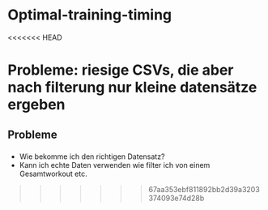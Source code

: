 # Optimal-training-timing
<<<<<<< HEAD

Probleme: riesige CSVs, die aber nach filterung nur kleine datensätze ergeben
=======
## Probleme
### 
- Wie bekomme ich den richtigen Datensatz?
- Kann ich echte Daten verwenden wie filter ich von einem Gesamtworkout etc. 
>>>>>>> 67aa353ebf811892bb2d39a3203374093e74d28b

